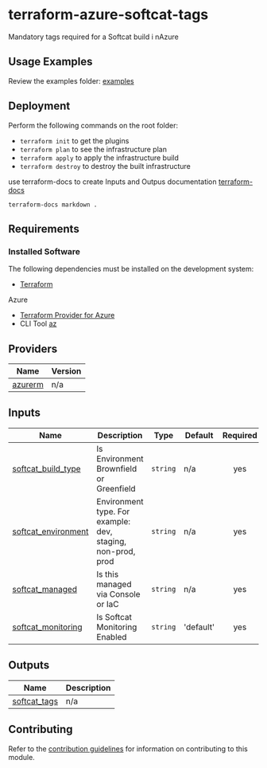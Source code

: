 # terraform-azure-softcat-tags

Mandatory tags required for a Softcat build i nAzure


## Usage Examples
Review the examples folder: [examples](./examples)


## Deployment
Perform the following commands on the root folder:

- `terraform init` to get the plugins
- `terraform plan` to see the infrastructure plan
- `terraform apply` to apply the infrastructure build
- `terraform destroy` to destroy the built infrastructure


use terraform-docs to create Inputs and Outpus documentation  [terraform-docs](https://github.com/terraform-docs/terraform-docs)

`terraform-docs markdown .`


## Requirements
### Installed Software
The following dependencies must be installed on the development system:

- [Terraform](https://www.terraform.io/downloads.html) 

Azure  
- [Terraform Provider for Azure](https://github.com/hashicorp/terraform-provider-azurerm)
- CLI Tool [az](https://docs.microsoft.com/en-us/cli/azure/)


## Providers

| Name | Version |
|------|---------|
| <a name="provider_azurerm"></a> [azurerm](#provider\_azurerm) | n/a |
## Inputs

| Name | Description | Type | Default | Required |
|------|-------------|------|---------|:--------:|
| <a name="input_softcat_build_type"></a> [softcat\_build\_type](#input\_softcat\_build\_type) | Is Environment Brownfield or Greenfield | `string` | n/a | yes |
| <a name="input_softcat_environment"></a> [softcat\_environment](#input\_softcat\_environment) | Environment type. For example: dev, staging, non-prod, prod | `string` | n/a | yes |
| <a name="input_softcat_managed"></a> [softcat\_managed](#input\_softcat\_managed) | Is this managed via Console or IaC | `string` | n/a | yes |
| <a name="input_softcat_monitoring"></a> [softcat\_monitoring](#input\_softcat\_monitor) | Is Softcat Monitoring Enabled | `string` | 'default' | yes |

## Outputs

| Name | Description |
|------|-------------|
| <a name="output_softcat_tags"></a> [softcat\_tags](#output\_softcat\_tags) | n/a |



## Contributing

Refer to the [contribution guidelines](./CONTRIBUTING.md) for
information on contributing to this module.
